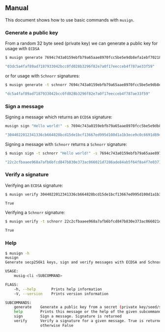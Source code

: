 ## Manual

This document shows how to use basic commands with `musign`.

### Generate a public key

From a random 32 byte seed (private key) we can generate a public key for usage with `ECDSA`

```bash
$ musign generate 7694c743a0159ebfb79a65aae8970fcc5be5e9db8efa1ebf70218ae00bb1f29b

"03dc5a4faf89ad7187933042bcc0fd028b3296f82e7a0f17eecceb4f787ae33f59"
```
or for usage with `Schnorr` signatures:

```bash
$ musign generate -t schnorr 7694c743a0159ebfb79a65aae8970fcc5be5e9db8efa1ebf70218ae00bb1f29b

"dc5a4faf89ad7187933042bcc0fd028b3296f82e7a0f17eecceb4f787ae33f59"
```

### Sign a message

Signing a message which returns an `ECDSA` signature:

```bash
musign sign "Hello world!" -s 7694c743a0159ebfb79a65aae8970fcc5be5e9db8efa1ebf70218ae00bb1f29b

"3044022012341336cb664828bcd15de1bcf13667ed995d100d1a1b3ece9c0c6691d8940702202cc227014626ea034d2371cdfa0e261f557d3f72d2cfcc2fe0756f5c5c71faba"
```

Signing a message with `Schnorr` returns a `Schnorr` signature:

```bash
$ musign sign -t schnorr "Hello world!" -s 7694c743a0159ebfb79a65aae8970fcc5be5e9db8efa1ebf70218ae00bb1f29b

"22c2cfbaaee968a7afb6bfcd847b830e373ac066021d7286ade84ab5f64f8a4f7e0371c19f06e54f150dd4c98ebb631cb660389d8120e60f1dfa78a17aa3fc72"
```

### Verify a signature

Verifying an `ECDSA` signature:

```bash
$ musign verify 3044022012341336cb664828bcd15de1bcf13667ed995d100d1a1b3ece9c0c6691d8940702202cc227014626ea034d2371cdfa0e261f557d3f72d2cfcc2fe0756f5c5c71faba "Hello world!" 03dc5a4faf89ad7187933042bcc0fd028b3296f82e7a0f17eecceb4f787ae33f59

True
```

Verifying a `Schnorr` signature:

```bash
$ musign verify -t schnorr 22c2cfbaaee968a7afb6bfcd847b830e373ac066021d7286ade84ab5f64f8a4f7e0371c19f06e54f150dd4c98ebb631cb660389d8120e60f1dfa78a17aa3fc72  "Hello world!" dc5a4faf89ad7187933042bcc0fd028b3296f82e7a0f17eecceb4f787ae33f59

True
```

### Help

```bash
$ musign -h
musign 
Generate secp256k1 keys, sign and verify messages with ECDSA and Schnorr

USAGE:
    musig-cli <SUBCOMMAND>

FLAGS:
    -h, --help       Prints help information
    -V, --version    Prints version information

SUBCOMMANDS:
    generate    Generate a public key from a secret (private key/seed/secret key)
    help        Prints this message or the help of the given subcommand(s)
    sign        Sign a message. Signature is returned
    verify      Verify a signature for a given message. True is returned for a valid signature
                otherwise False
```
